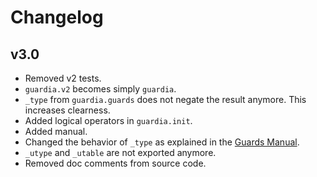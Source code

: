 # Changelog

## v3.0

- Removed v2 tests.
- `guardia.v2` becomes simply `guardia`.
- `_type` from `guardia.guards` does not negate the result anymore. This increases clearness.
- Added logical operators in `guardia.init`.
- Added manual.
- Changed the behavior of `_type` as explained in the [Guards Manual](https://git.daelvn.ga/guardia/manual/guards/).
- `_utype` and `_utable` are not exported anymore.
- Removed doc comments from source code.

